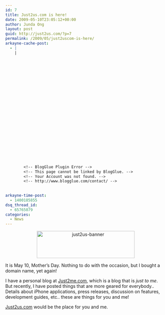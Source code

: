 ```yaml
---
id: 7
title: Just2us.com is here!
date: 2009-05-10T23:05:12+00:00
author: Junda Ong
layout: post
guid: http://just2us.com/?p=7
permalink: /2009/05/just2uscom-is-here/
arkayne-cache-post:
  - |
    |
        
        
        
        
        
        
        
        
        
        
        
        
        
        
        
        
        
        
        
        
        
        
        
        <!-- BlogGlue Plugin Error -->
        <!-- This page cannot be linked by BlogGlue. -->
        <!-- Your Account was not found. -->
        <!-- http://www.blogglue.com/contact/ -->
        
        
arkayne-time-post:
  - 1400185855
dsq_thread_id:
  - 65765079
categories:
  - News
---
```

<p style="text-align: center;">
  <img class="size-full wp-image-10 aligncenter" title="just2us-banner" src="http://just2us.com/wp-content/uploads/2009/05/just2us-banner.png" alt="just2us-banner" width="307" height="85" srcset="http://blog.just2us.com/wp-content/uploads/2009/05/just2us-banner-300x83.png 300w, http://blog.just2us.com/wp-content/uploads/2009/05/just2us-banner.png 307w" sizes="(max-width: 307px) 100vw, 307px" />
</p>

It is May 10, Mother&#8217;s Day. Nothing to do with the occasion, but I bought a domain name, yet again!

I have a personal blog at <a href="http://www.just2me.com" onclick="__gaTracker('send', 'event', 'outbound-article', 'http://www.just2me.com', 'Just2me.com');">Just2me.com</a>, which is a blog that is _just to me_. But recently, I have posted things that are more geared for everybody.. Details about iPhone applications, press releases, discussion on features, development guides, etc.. these are things for you and me!

<a href="http://www.just2us.com" onclick="__gaTracker('send', 'event', 'outbound-article', 'http://www.just2us.com', 'Just2us.com');">Just2us.com</a> would be the place for you and me.

<div style="font-size:0px;height:0px;line-height:0px;margin:0;padding:0;clear:both">
</div>